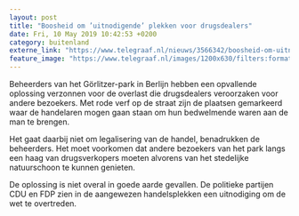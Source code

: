 ```yaml
---
layout: post
title: "Boosheid om ’uitnodigende’ plekken voor drugsdealers"
date: Fri, 10 May 2019 10:42:53 +0200
category: buitenland
externe_link: "https://www.telegraaf.nl/nieuws/3566342/boosheid-om-uitnodigende-plekken-voor-drugsdealers"
feature_image: "https://www.telegraaf.nl/images/1200x630/filters:format(jpeg):quality(80)/cdn-kiosk-api.telegraaf.nl/38c7d9e4-7301-11e9-bc2d-02d2fb1aa1d7.jpg"
---
```


<p class="intro">Beheerders van het Görlitzer-park in Berlijn hebben een opvallende oplossing verzonnen voor de overlast die drugsdealers veroorzaken voor andere bezoekers. Met rode verf op de straat zijn de plaatsen gemarkeerd waar de handelaren mogen gaan staan om hun bedwelmende waren aan de man te brengen.</p> <p>Het gaat daarbij niet om legalisering van de handel, benadrukken de beheerders. Het moet voorkomen dat andere bezoekers van het park langs een haag van drugsverkopers moeten alvorens van het stedelijke natuurschoon te kunnen genieten.</p><p>De oplossing is niet overal in goede aarde gevallen. De politieke partijen CDU en FDP zien in de aangewezen handelsplekken een uitnodiging om de wet te overtreden.</p>
